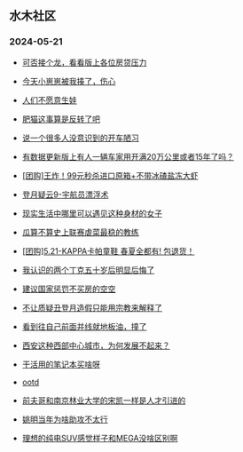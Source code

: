 ## 水木社区 
### 2024-05-21

+ [可否接个龙，看看版上各位房贷压力](https://www.mysmth.net/nForum/article/OurEstate/2980989)

+ [今天小崽崽被我揍了，伤心](https://www.mysmth.net/nForum/article/Children/932724700)

+ [人们不愿意生娃](https://www.mysmth.net/nForum/article/WorkingLife/48628)

+ [肥猫这事算是反转了吧](https://www.mysmth.net/nForum/article/FamilyLife/1766702522)

+ [说一个很多人没意识到的开车陋习](https://www.mysmth.net/nForum/article/AutoWorld/1944834693)

+ [有数据更新版上有人一辆车家用开满20万公里或者15年了吗？](https://www.mysmth.net/nForum/article/GreenAuto/1579297)

+ [[团购]王炸！99元秒杀进口原箱+不带冰碴盐冻大虾](https://www.mysmth.net/nForum/article/ADAgent_TG/1321505)

+ [登月疑云9-宇航员漂浮术](https://www.mysmth.net/nForum/article/Aero/443320)

+ [现实生活中哪里可以遇见这种身材的女子](https://www.mysmth.net/nForum/article/Love/6295903)

+ [瓜算不算史上联赛虐菜最稳的教练](https://www.mysmth.net/nForum/article/WorldSoccer/18084536)

+ [[团购]5.21-KAPPA卡帕童鞋 春夏全都有! 包退货！](https://www.mysmth.net/nForum/article/ADAgent_TG/1321566)

+ [我认识的两个丁克五十岁后明显后悔了](https://www.mysmth.net/nForum/article/FamilyLife/1766702219)

+ [建议国家惩罚不买房的空空](https://www.mysmth.net/nForum/article/OurEstate/2984164)

+ [不让质疑丑登月造假只能用宗教来解释了](https://www.mysmth.net/nForum/article/Aero/443852)

+ [看到往自己前面并线就地板油，撞了](https://www.mysmth.net/nForum/article/AutoWorld/1944835160)

+ [西安这种西部中心城市，为何发展不起来？](https://www.mysmth.net/nForum/article/Geography/582484)

+ [干活用的笔记本买啥呀](https://www.mysmth.net/nForum/article/Notebook/1992274)

+ [ootd](https://www.mysmth.net/nForum/article/FashionShow/508035)

+ [前夫哥和南京林业大学的宋凯一样是人才引进的](https://www.mysmth.net/nForum/article/MyFamily/266880)

+ [姚明当年为啥助攻不太行](https://www.mysmth.net/nForum/article/BasketballForum/4918252)

+ [理想的纯电SUV感觉样子和MEGA没啥区别啊](https://www.mysmth.net/nForum/article/GreenAuto/1580544)

